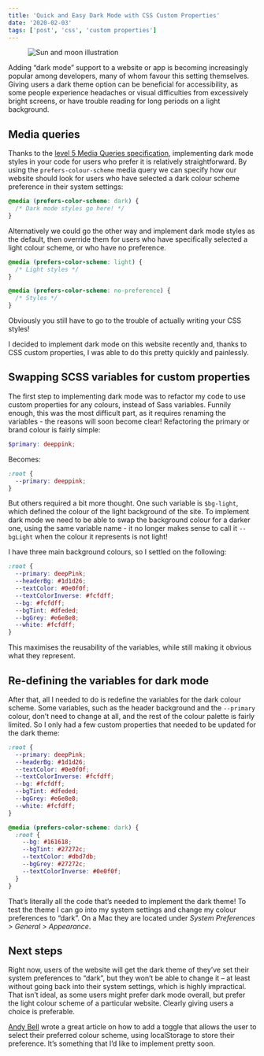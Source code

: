 ```yaml
---
title: 'Quick and Easy Dark Mode with CSS Custom Properties'
date: '2020-02-03'
tags: ['post', 'css', 'custom properties']
---
```


<figure>
  <img src="quick-and-easy-dark-mode-with-css-custom-properties.svg" alt="Sun and moon illustration">
</figure>

Adding “dark mode” support to a website or app is becoming increasingly popular among developers, many of whom favour this setting themselves. Giving users a dark theme option can be beneficial for accessibility, as some people experience headaches or visual difficulties from excessively bright screens, or have trouble reading for long periods on a light background.

## Media queries

Thanks to the [level 5 Media Queries specification](https://drafts.csswg.org/mediaqueries-5/), implementing dark mode styles in your code for users who prefer it is relatively straightforward. By using the `prefers-colour-scheme` media query we can specify how our website should look for users who have selected a dark colour scheme preference in their system settings:

```css
@media (prefers-color-scheme: dark) {
  /* Dark mode styles go here! */
}
```

Alternatively we could go the other way and implement dark mode styles as the default, then override them for users who have specifically selected a light colour scheme, or who have no preference.

```css
@media (prefers-color-scheme: light) {
  /* Light styles */
}

@media (prefers-color-scheme: no-preference) {
  /* Styles */
}
```

Obviously you still have to go to the trouble of actually writing your CSS styles!

I decided to implement dark mode on this website recently and, thanks to CSS custom properties, I was able to do this pretty quickly and painlessly.

## Swapping SCSS variables for custom properties

The first step to implementing dark mode was to refactor my code to use custom properties for any colours, instead of Sass variables. Funnily enough, this was the most difficult part, as it requires renaming the variables - the reasons will soon become clear! Refactoring the primary or brand colour is fairly simple:

```scss
$primary: deeppink;
```

Becomes:

```css
:root {
  --primary: deeppink;
}
```

But others required a bit more thought. One such variable is `$bg-light`, which defined the colour of the light background of the site. To implement dark mode we need to be able to swap the background colour for a darker one, using the same variable name - it no longer makes sense to call it `--bgLight` when the colour it represents is not light!

I have three main background colours, so I settled on the following:

```css
:root {
  --primary: deepPink;
  --headerBg: #1d1d26;
  --textColor: #0e0f0f;
  --textColorInverse: #fcfdff;
  --bg: #fcfdff;
  --bgTint: #dfeded;
  --bgGrey: #e6e8e8;
  --white: #fcfdff;
}
```

This maximises the reusability of the variables, while still making it obvious what they represent.

## Re-defining the variables for dark mode

After that, all I needed to do is redefine the variables for the dark colour scheme. Some variables, such as the header background and the `--primary` colour, don’t need to change at all, and the rest of the colour palette is fairly limited. So I only had a few custom properties that needed to be updated for the dark theme:

```css
:root {
  --primary: deepPink;
  --headerBg: #1d1d26;
  --textColor: #0e0f0f;
  --textColorInverse: #fcfdff;
  --bg: #fcfdff;
  --bgTint: #dfeded;
  --bgGrey: #e6e8e8;
  --white: #fcfdff;
}

@media (prefers-color-scheme: dark) {
  :root {
    --bg: #161618;
    --bgTint: #27272c;
    --textColor: #dbd7db;
    --bgGrey: #27272c;
    --textColorInverse: #0e0f0f;
  }
}
```

That’s literally all the code that’s needed to implement the dark theme! To test the theme I can go into my system settings and change my colour preferences to “dark”. On a Mac they are located under _System Preferences > General > Appearance_.

## Next steps

Right now, users of the website will get the dark theme of they’ve set their system preferences to “dark”, but they won’t be able to change it – at least without going back into their system settings, which is highly impractical. That isn’t ideal, as some users might prefer dark mode overall, but prefer the light colour scheme of a particular website. Clearly giving users a choice is preferable.

[Andy Bell](https://hankchizljaw.com/wrote/create-a-user-controlled-dark-or-light-mode/) wrote a great article on how to add a toggle that allows the user to select their preferred colour scheme, using localStorage to store their preference. It’s something that I’d like to implement pretty soon.
